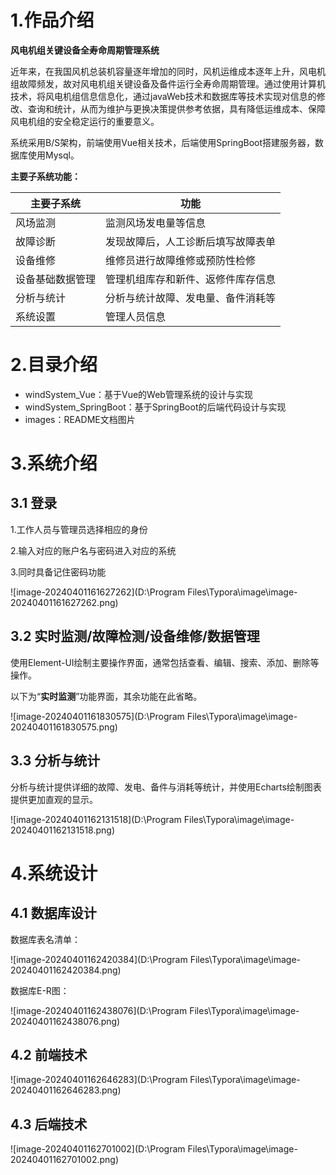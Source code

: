 # 1.作品介绍

**风电机组关键设备全寿命周期管理系统**

近年来，在我国风机总装机容量逐年增加的同时，风机运维成本逐年上升，风电机组故障频发，故对风电机组关键设备及备件运行全寿命周期管理。通过使用计算机技术，将风电机组信息信息化，通过javaWeb技术和数据库等技术实现对信息的修改、查询和统计，从而为维护与更换决策提供参考依据，具有降低运维成本、保障风电机组的安全稳定运行的重要意义。

系统采用B/S架构，前端使用Vue相关技术，后端使用SpringBoot搭建服务器，数据库使用Mysql。

**主要子系统功能：**

| 主要子系统       | 功能                               |
| ---------------- | ---------------------------------- |
| 风场监测         | 监测风场发电量等信息               |
| 故障诊断         | 发现故障后，人工诊断后填写故障表单 |
| 设备维修         | 维修员进行故障维修或预防性检修     |
| 设备基础数据管理 | 管理机组库存和新件、返修件库存信息 |
| 分析与统计       | 分析与统计故障、发电量、备件消耗等 |
| 系统设置         | 管理人员信息                       |



# 2.目录介绍

* windSystem_Vue：基于Vue的Web管理系统的设计与实现
* windSystem_SpringBoot：基于SpringBoot的后端代码设计与实现
* images：README文档图片



# 3.系统介绍

## 3.1 登录

1.工作人员与管理员选择相应的身份

2.输入对应的账户名与密码进入对应的系统

3.同时具备记住密码功能

![image-20240401161627262](D:\Program Files\Typora\image\image-20240401161627262.png)



## 3.2 实时监测/故障检测/设备维修/数据管理

使用Element-UI绘制主要操作界面，通常包括查看、编辑、搜索、添加、删除等操作。

以下为“**实时监测**”功能界面，其余功能在此省略。

![image-20240401161830575](D:\Program Files\Typora\image\image-20240401161830575.png)



## 3.3 分析与统计

分析与统计提供详细的故障、发电、备件与消耗等统计，并使用Echarts绘制图表提供更加直观的显示。

![image-20240401162131518](D:\Program Files\Typora\image\image-20240401162131518.png)



# 4.系统设计

## 4.1 数据库设计

数据库表名清单：

![image-20240401162420384](D:\Program Files\Typora\image\image-20240401162420384.png)



数据库E-R图：

![image-20240401162438076](D:\Program Files\Typora\image\image-20240401162438076.png)

## 4.2 前端技术

![image-20240401162646283](D:\Program Files\Typora\image\image-20240401162646283.png)



## 4.3 后端技术

![image-20240401162701002](D:\Program Files\Typora\image\image-20240401162701002.png)